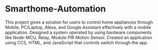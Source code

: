 # Smarthome-Automation

This project gives a solution for users to control home appliances through Mobile, PC/Laptop, Alexa, and Google Assistant effectively with a mobile application.
Designed a system operated by using hardware components like Node-MCU, Relay, Module PIR Motion Sensor. Created an application using CCS, HTML, and JavaScript that controls switch through the app.
